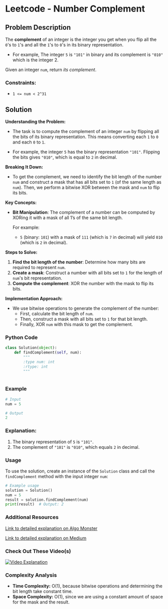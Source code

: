# Leetcode - Number Complement

## Problem Description

The **complement** of an integer is the integer you get when you flip all the `0`'s to `1`'s and all the `1`'s to `0`'s in its binary representation.

- For example, The integer `5` is `"101"` in binary and its complement is `"010"` which is the integer 2.


Given an integer `num`, return *its complement*.

### Constraints:
- `1 <= num < 2^31`

## Solution

**Understanding the Problem:**
- The task is to compute the complement of an integer `num` by flipping all the bits of its binary representation. This means converting each `1` to `0` and each `0` to `1`.
  
- For example, the integer `5` has the binary representation `"101"`. Flipping the bits gives `"010"`, which is equal to `2` in decimal.

**Breaking It Down:**
- To get the complement, we need to identify the bit length of the number `num` and construct a mask that has all bits set to `1` (of the same length as `num`). Then, we perform a bitwise XOR between the mask and `num` to flip its bits.
  
**Key Concepts:**
- **Bit Manipulation**: The complement of a number can be computed by XORing it with a mask of all 1’s of the same bit length.
  
  For example:
  - `5` (binary: `101`) with a mask of `111` (which is `7` in decimal) will yield `010` (which is `2` in decimal).
  
**Steps to Solve:**
1. **Find the bit length of the number**: Determine how many bits are required to represent `num`.
2. **Create a mask**: Construct a number with all bits set to `1` for the length of `num`'s bit representation.
3. **Compute the complement**: XOR the number with the mask to flip its bits.

**Implementation Approach:**
- We use bitwise operations to generate the complement of the number:
  - First, calculate the bit length of `num`.
  - Then, construct a mask with all bits set to `1` for that bit length.
  - Finally, XOR `num` with this mask to get the complement.

### Python Code

```python
class Solution(object):
    def findComplement(self, num):
        """
        :type num: int
        :rtype: int
        """
        
```

### Example

```python
# Input
num = 5

# Output
2
```

### Explanation:
1. The binary representation of `5` is `"101"`.
2. The complement of `"101"` is `"010"`, which equals `2` in decimal.

### Usage

To use the solution, create an instance of the `Solution` class and call the `findComplement` method with the input integer `num`:

```python
# Example usage
solution = Solution()
num = 5
result = solution.findComplement(num)
print(result)  # Output: 2
```

### Additional Resources

[Link to detailed explanation on Algo Monster](https://algo.monster/liteproblems/476)

[Link to detailed explanation on Medium](https://medium.com/@Harshit_Raj_14/476-number-complement-easy-leetcode-problem-full-solution-and-approach-explained-e321ac3773c0)

### Check Out These Video(s)

[![Video Explanation](https://img.youtube.com/vi/LA1BnKiarEQ/mqdefault.jpg)](https://youtu.be/LA1BnKiarEQ)

### Complexity Analysis

- **Time Complexity:** O(1), because bitwise operations and determining the bit length take constant time.
- **Space Complexity:** O(1), since we are using a constant amount of space for the mask and the result.